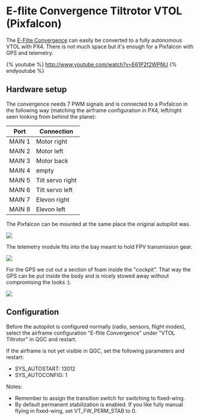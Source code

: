 # E-flite Convergence Tiltrotor VTOL (Pixfalcon)

The [E-Flite Convergence](https://www.modelflight.com.au/e-flite-convergence-vtol-bnf-basic.html) can easily be converted to a fully autonomous VTOL with PX4. There is not much space but it's enough for a Pixfalcon with GPS and telemetry.

{% youtube %} http://www.youtube.com/watch?v=E61P2f2WPNU {% endyoutube %}

## Hardware setup

The convergence needs 7 PWM signals and is connected to a Pixfalcon in the following way (matching the airframe configuration in PX4, left/right seen looking from behind the plane):

| Port   | Connection       |
| ------ | ---------------- |
| MAIN 1 | Motor right      |
| MAIN 2 | Motor left       |
| MAIN 3 | Motor back       |
| MAIN 4 | empty            |
| MAIN 5 | Tilt servo right |
| MAIN 6 | Tilt servo left  |
| MAIN 7 | Elevon right     |
| MAIN 8 | Elevon left      |

The Pixfalcon can be mounted at the same place the original autopilot was.

![](../../images/eflight_convergence_pixfalcon_mounting.jpg)

The telemetry module fits into the bay meant to hold FPV transmission gear.

![](../../images/eflight_convergence_telemetry_module.jpg)

For the GPS we cut out a section of foam inside the "cockpit". That way the GPS can be put inside the body and is nicely stowed away without compromising the looks :).

![](../../images/eflight_convergence_gps_mounting.jpg)

## Configuration

Before the autopilot is configured normally (radio, sensors, flight modes), select the airframe configuration "E-flite Convergence" under "VTOL Tiltrotor" in QGC and restart.

If the airframe is not yet visible in QGC, set the following parameters and restart:

- SYS\_AUTOSTART: 13012
- SYS\_AUTOCONFIG: 1

Notes:

- Remember to assign the transition switch for switching to fixed-wing.
- By default permanent stabilization is enabled. If you like fully manual flying in fixed-wing, set VT\_FW\_PERM\_STAB to 0.